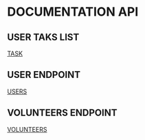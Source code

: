 # DOCUMENTATION API

## USER TAKS LIST
[TASK](./docs/task.md)


## USER ENDPOINT
[USERS](./docs/users.md)

## VOLUNTEERS ENDPOINT
[VOLUNTEERS](./docs/volunteers.md)
